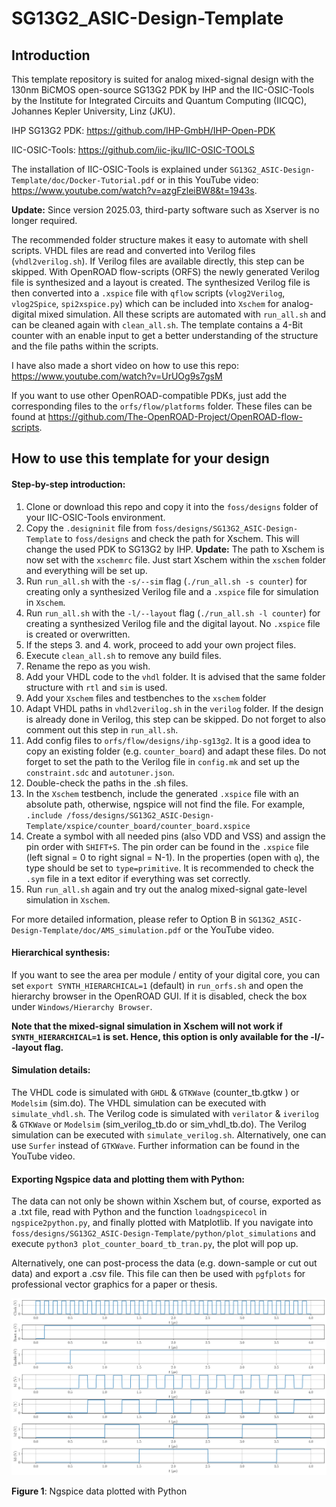 # SG13G2_ASIC-Design-Template
## Introduction

This template repository is suited for analog mixed-signal design with the 130nm BiCMOS open-source SG13G2 PDK by IHP and the IIC-OSIC-Tools by the Institute for Integrated Circuits and Quantum Computing (IICQC), Johannes Kepler University, Linz (JKU).

IHP SG13G2 PDK: https://github.com/IHP-GmbH/IHP-Open-PDK

IIC-OSIC-Tools: https://github.com/iic-jku/IIC-OSIC-TOOLS

The installation of IIC-OSIC-Tools is explained under `SG13G2_ASIC-Design-Template/doc/Docker-Tutorial.pdf` or in this YouTube video: https://www.youtube.com/watch?v=azgFzleiBW8&t=1943s.

**Update:** Since version 2025.03, third-party software such as Xserver is no longer required.

The recommended folder structure makes it easy to automate with shell scripts. VHDL files are read and converted into Verilog files (`vhdl2verilog.sh`). If Verilog files are available directly, this step can be skipped. With OpenROAD flow-scripts (ORFS) the newly generated Verilog file is synthesized and a layout is created. The synthesized Verilog file is then converted into a `.xspice` file with `qflow` scripts (`vlog2Verilog`, `vlog2Spice`, `spi2xspice.py`) which can be included into `Xschem` for analog-digital mixed simulation. All these scripts are automated with `run_all.sh` and can be cleaned again with `clean_all.sh`. The template contains a 4-Bit counter with an enable input to get a better understanding of the structure and the file paths within the scripts.

I have also made a short video on how to use this repo: https://www.youtube.com/watch?v=UrUOg9s7gsM

If you want to use other OpenROAD-compatible PDKs, just add the corresponding files to the `orfs/flow/platforms` folder. These files can be found at https://github.com/The-OpenROAD-Project/OpenROAD-flow-scripts.

## How to use this template for your design

#### Step-by-step introduction:

1. Clone or download this repo and copy it into the `foss/designs` folder of your IIC-OSIC-Tools environment.
2. Copy the `.designinit` file from `foss/designs/SG13G2_ASIC-Design-Template` to `foss/designs` and check the path for Xschem. This will change the used PDK to SG13G2 by IHP.
   **Update:** The path to Xschem is now set with the `xschemrc` file. Just start Xschem within the `xschem` folder and everything will be set up.
3. Run `run_all.sh` with the `-s/--sim` flag (`./run_all.sh -s counter`) for creating only a synthesized Verilog file and a `.xspice` file for simulation in `Xschem`.
4. Run `run_all.sh` with the `-l/--layout` flag (`./run_all.sh -l counter`) for creating a synthesized Verilog file and the digital layout. No `.xspice` file is created or overwritten.
5. If the steps 3. and 4. work, proceed to add your own project files.
6. Execute `clean_all.sh` to remove any build files.
7. Rename the repo as you wish.
8. Add your VHDL code to the `vhdl` folder. It is advised that the same folder structure with `rtl` and `sim` is used.
9. Add your `Xschem` files and testbenches to the `xschem` folder
10. Adapt VHDL paths in `vhdl2verilog.sh` in the `verilog` folder. If the design is already done in Verilog, this step can be skipped. Do not forget to also comment out this step in `run_all.sh`.
11. Add config files to `orfs/flow/designs/ihp-sg13g2`. It is a good idea to copy an existing folder (e.g. `counter_board`) and adapt these files. Do not forget to set the path to the Verilog file in `config.mk` and set up the `constraint.sdc` and `autotuner.json`.
12. Double-check the paths in the .sh files.
13. In the `Xschem` testbench, include the generated `.xspice` file with an absolute path, otherwise, ngspice will not find the file. For example, `.include /foss/designs/SG13G2_ASIC-Design-Template/xspice/counter_board/counter_board.xspice`
14. Create a symbol with all needed pins (also VDD and VSS) and assign the pin order with `SHIFT+S`. The pin order can be found in the `.xspice` file (left signal = 0 to right signal = N-1). In the properties (open with `q`), the type should be set to `type=primitive`. It is recommended to check the `.sym` file in a text editor if everything was set correctly.
15. Run `run_all.sh` again and try out the analog mixed-signal gate-level simulation in `Xschem`.

For more detailed information, please refer to Option B in `SG13G2_ASIC-Design-Template/doc/AMS_simulation.pdf` or the YouTube video.

#### Hierarchical synthesis:

If you want to see the area per module / entity of your digital core, you can set `export SYNTH_HIERARCHICAL=1` (default) in `run_orfs.sh` and open the hierarchy browser in the OpenROAD GUI. If it is disabled, check the box under `Windows/Hierarchy Browser`.

**Note that the mixed-signal simulation in Xschem will not work if `SYNTH_HIERARCHICAL=1` is set. Hence, this option is only available for the -l/--layout flag.**

#### Simulation details:

The VHDL code is simulated with `GHDL` & `GTKWave` (counter_tb.gtkw ) or `Modelsim` (sim.do). The VHDL simulation can be executed with `simulate_vhdl.sh`. The Verilog code is simulated with `verilator` & `iverilog` & `GTKWave` or `Modelsim` (sim_verilog_tb.do or sim_vhdl_tb.do). The Verilog simulation can be executed with `simulate_verilog.sh`. Alternatively, one can use `Surfer` instead of `GTKWave`. Further information can be found in the YouTube video.

#### Exporting Ngspice data and plotting them with Python:

The data can not only be shown within Xschem but, of course, exported as a .txt file, read with Python and the function `loadngspicecol` in `ngspice2python.py`, and finally plotted with Matplotlib. If you navigate into `foss/designs/SG13G2_ASIC-Design-Template/python/plot_simulations` and execute `python3 plot_counter_board_tb_tran.py`, the plot will pop up.

Alternatively, one can post-process the data (e.g. down-sample or cut out data) and export a .csv file. This file can then be used with `pgfplots` for professional vector graphics for a paper or thesis.

<img src="python\plot_simulations\figures\counter_board_simulation.svg" width="1200"/>

**Figure 1**: Ngspice data plotted with Python
